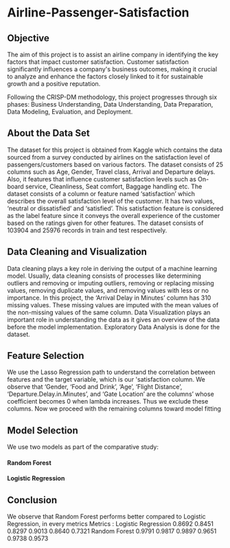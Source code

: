 # Airline-Passenger-Satisfaction

## Objective
The aim of this project is to assist an airline company in identifying the key factors that impact customer satisfaction. Customer satisfaction significantly influences a company's business outcomes, making it crucial to analyze and enhance the factors closely linked to it for sustainable growth and a positive reputation.

Following the CRISP-DM methodology, this project progresses through six phases: Business Understanding, Data Understanding, Data Preparation, Data Modeling, Evaluation, and Deployment.

## About the Data Set

The dataset for this project is obtained from Kaggle which contains the data sourced from a survey conducted by airlines on the satisfaction level of passengers/customers based on various factors. The dataset consists of 25 columns such as Age, Gender, Travel class, Arrival and Departure delays. Also, it features that influence customer satisfaction levels such as On-board service, Cleanliness, Seat comfort, Baggage handling etc.
The dataset consists of a column or feature named ‘satisfaction’ which describes the overall satisfaction level of the customer. It has two values, ‘neutral or dissatisfied’ and ‘satisfied’. This satisfaction feature is considered as the label feature since it conveys the overall experience of the customer based on the ratings given for other features. The dataset consists of 103904 and 25976 records in train and test respectively.

## Data Cleaning and Visualization

Data cleaning plays a key role in deriving the output of a machine learning model. Usually, data cleaning consists of processes like determining outliers and removing or imputing outliers, removing or replacing missing values, removing duplicate values, and removing values with less or no importance.
In this project, the ‘Arrival Delay in Minutes’ column has 310 missing values. These missing values are imputed with the mean values of the non-missing values of the same column.
Data Visualization plays an important role in understanding the data as it gives an overview of the data before the model implementation. Exploratory Data Analysis is done for the dataset.

## Feature Selection

We use the Lasso Regression path to understand the correlation between features and the target variable, which is our 'satisfaction column. We observe that ‘Gender, ‘Food and Drink’, ‘Age’, 
‘Flight Distance’, ‘Departure.Delay.in.Minutes’, and ‘Gate Location’  are the columns’  whose coefficient becomes 0 when lambda increases. Thus we exclude these columns. Now we proceed with the remaining columns toward model fitting

## Model Selection

We use two models as part of the comparative study:

#### Random Forest
#### Logistic Regression

## Conclusion

We observe that Random Forest performs better compared to Logistic Regression, in every metrics
Metrics : 
Logistic Regression	0.8692	0.8451	0.8297	0.9013	0.8640	0.7321
Random Forest	0.9791	0.9817	0.9897	0.9651	0.9738	0.9573







